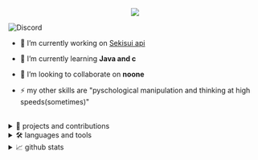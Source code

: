 <p align="center">

  <img src="https://readme-typing-svg.herokuapp.com/?lines=Hello+there,+I+am+Toxicity&center=true&width=380&height=45">

</p>

![Discord](https://discord.c99.nl/widget/theme-2/794558195921846292.png)

- 🔭 I’m currently working on [Sekisui api](https://api.sekisui.ml)

- 🌱 I’m currently learning **Java and c**

- 👯 I’m looking to collaborate on **noone**

- ⚡ my other skills are "pyschological manipulation and thinking at high speeds(sometimes)"
<br>

<details>
  
<summary>📡 projects and contributions</summary>
  
<h3>contributions and projects</h3>
  
[Sekisui api](https://api.sekisui.ml) this is my group's api I practically did everything but it has random json output and image manipulation
 
[Alpha Cop](https://bit.ly/2Vf2SQh) alpha cop is created by my friend and I help him with some stuff on it
  <br>
  
  </details>






<details>
  
  <summary>🛠️ languages and tools</summary>

<h3 align="left">Languages and Tools:</h3>

<p align="center">

<img src="https://img.shields.io/badge/Node.JS-black?style=for-the-badge&logo=node.js" />

<img src="https://img.shields.io/badge/-HTML-black?style=for-the-badge&logo=HTML5" />

<img src="https://img.shields.io/badge/CSS-black?style=for-the-badge&logo=css3" />

<img src="https://img.shields.io/badge/Javascript-black?style=for-the-badge&logo=javascript" />
<img src="https://img.shields.io/badge/Font%20Awesome-black?style=for-the-badge&logo=Font%20Awesome" />
  <img src="https://img.shields.io/badge/replit-black?style=for-the-badge&logo=replit" />
  <img src="https://img.shields.io/badge/uptime%20robot-black?style=for-the-badge&logo=uptime%20robot" />
  <img src="https://img.shields.io/badge/android-black?style=for-the-badge&logo=android" />l
  </p>
  <br>
  </details>

<details>
  <summary>📈 github stats</summary>    
  
<h3>GitHub stats</h3>
 <img src="https://metrics.lecoq.io/Aarondevp?template=classic&config.timezone=America%2FJamaica" />


  <br/>
  </details>
